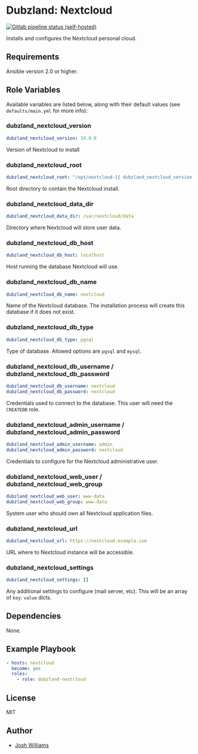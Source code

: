 # Dubzland: Nextcloud
[![Gitlab pipeline status (self-hosted)](https://img.shields.io/gitlab/pipeline/jdubz/ansible-role-nextcloud?gitlab_url=https%3A%2F%2Fgit.dubzland.net)](https://git.dubzland.net/jdubz/ansible-role-nextcloud/pipelines)

Installs and configures the Nextcloud personal cloud.

## Requirements

Ansible version 2.0 or higher.

## Role Variables

Available variables are listed below, along with their default values (see
    `defaults/main.yml` for more info):

### dubzland_nextcloud_version

```yaml
dubzland_nextcloud_version: 19.0.0
```

Version of Nextcloud to install

### dubzland_nextcloud_root

```yaml
dubzland_nextcloud_root: "/opt/nextcloud-{{ dubzland_nextcloud_version }}"
```

Root directory to contain the Nextcloud install.

### dubzland_nextcloud_data_dir

```yaml
dubzland_nextcloud_data_dir: /var/nextcloud/data
```

Directory where Nextcloud will store user data.

### dubzland_nextcloud_db_host

```yaml
dubzland_nextcloud_db_host: localhost
```

Host running the database Nextcloud will use.

### dubzland_nextcloud_db_name

```yaml
dubzland_nextcloud_db_name: nextcloud
```

Name of the Nextcloud database.  The installation process will create this database if it does not exist.

### dubzland_nextcloud_db_type

```yaml
dubzland_nextcloud_db_type: pgsql
```

Type of database.  Allowed options are `pgsql` and `mysql`.

### dubzland_nextcloud_db_username / dubzland_nextcloud_db_password

```yaml
dubzland_nextcloud_db_username: nextcloud
dubzland_nextcloud_db_password: nextcloud
```

Credentials used to connect to the database.  This user will need the `CREATEDB` role.

### dubzland_nextcloud_admin_username / dubzland_nextcloud_admin_password

```yaml
dubzland_nextcloud_admin_username: admin
dubzland_nextcloud_admin_password: nextcloud
```

Credentials to configure for the Nextcloud administrative user.

### dubzland_nextcloud_web_user / dubzland_nextcloud_web_group

```yaml
dubzland_nextcloud_web_user: www-data
dubzland_nextcloud_web_group: www-data
```

System user who should own all Nextcloud application files.

### dubzland_nextcloud_url

```yaml
dubzland_nextcloud_url: https://nextcloud.example.com
```

URL where to Nextcloud instance will be accessible.


### dubzland_nextcloud_settings

```yaml
dubzland_nextcloud_settings: []
```

Any additional settings to configure (mail server, etc).  This will be an array
of `key`: `value` dicts.

## Dependencies

None.

## Example Playbook

```yaml
- hosts: nextcloud
  become: yes
  roles:
    - role: dubzland-nextcloud
```

## License

MIT

## Author

* [Josh Williams](https://codingprime.com)
